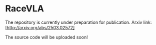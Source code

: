 # RaceVLA

The repository is currently under preparation for publication.
Arxiv link: [http://arxiv.org/abs/2503.02572]

The source code will be uploaded soon!
